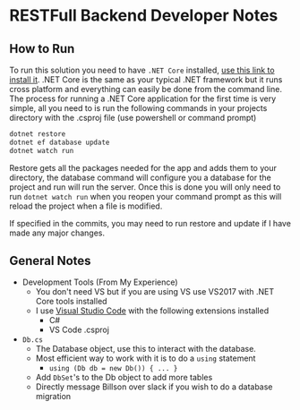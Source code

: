 # RESTFull Backend Developer Notes

## How to Run
To run this solution you need to have `.NET Core` installed, [use this link to install it](https://go.microsoft.com/fwlink/?linkid=843448). .NET Core is the same as your typical
.NET framework but it runs cross platform and everything can easily be done from the command line. The process for running a .NET Core application for the first time is very simple, all you need to is run the following commands in your projects directory with the .csproj file (use
powershell or command prompt)

```bash
dotnet restore
dotnet ef database update
dotnet watch run
```

Restore gets all the packages needed for the app and adds them to your directory, the database command will configure you a database for the project and run will run the server. Once this is
done you will only need to run `dotnet watch run` when you reopen your command prompt as this
will reload the project when a file is modified.

If specified in the commits, you may need to run restore and update if I have made any major changes.

## General Notes
- Development Tools (From My Experience)
    - You don't need VS but if you are using VS use VS2017 with .NET Core tools installed
    - I use [Visual Studio Code](https://code.visualstudio.com/) with the following extensions installed
        - C#
        - VS Code .csproj
- `Db.cs`
    - The Database object, use this to interact with the database.
    - Most efficient way to work with it is to do a `using` statement
        - `using (Db db = new Db()) { ... }`
    - Add `DbSet`'s to the Db object to add more tables
    - Directly message Billson over slack if you wish to do a database migration